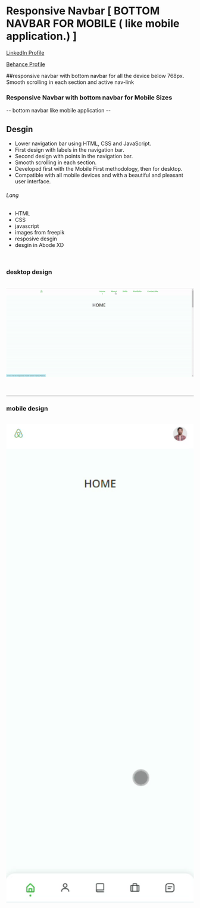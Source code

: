 # Responsive Navbar [ BOTTOM NAVBAR FOR MOBILE ( like mobile application.) ]
<a href="https://www.linkedin.com/in/dharmendraverma95/" target="_blank">LinkedIn Profile </a>

<a href="https://www.behance.net/dhirukumar" target="_blank">Behance Profile </a>

##responsive navbar with bottom navbar for all the device below 768px. Smooth scrolling in each section and active nav-link

### Responsive Navbar with bottom navbar for Mobile Sizes
-- bottom navbar like mobile application --

## Desgin 
<ul>
  <li>Lower navigation bar using HTML, CSS and JavaScript.</li>
  <li>First design with labels in the navigation bar.</li>
  <li>Second design with points in the navigation bar.</li>
  <li>Smooth scrolling in each section.</li>
  <li>Developed first with the Mobile First methodology, then for desktop.</li>
  <li>Compatible with all mobile devices and with a beautiful and pleasant user interface.</li>
</ul>

###### Lang
<ul>
  <li>HTML</li>
  <li>CSS</li>
  <li>javascript</li>
  <li>images from freepik</li>
  <li>resposive desgin</li>
  <li>desgin in Abode XD</li>
</ul>
<br>
<h3>desktop design</h3><br>
<a href="https://www.behance.net/gallery/211205955/Mobile-Bottom-Navbar-like-Mobile-Application" target="_blank" >
<img src="./desktop-gif.gif" alt="desktop responsive navbar" width="575px" />
</a>
<br>
<br>
<br>
<hr />
<h3>mobile design</h3><br>
<a href="https://www.behance.net/gallery/211205955/Mobile-Bottom-Navbar-like-Mobile-Application" target="_blank" >
<img src="./mobile-gif.gif" alt="bottom mobile responsive navbar" width="575px" />
</a>
